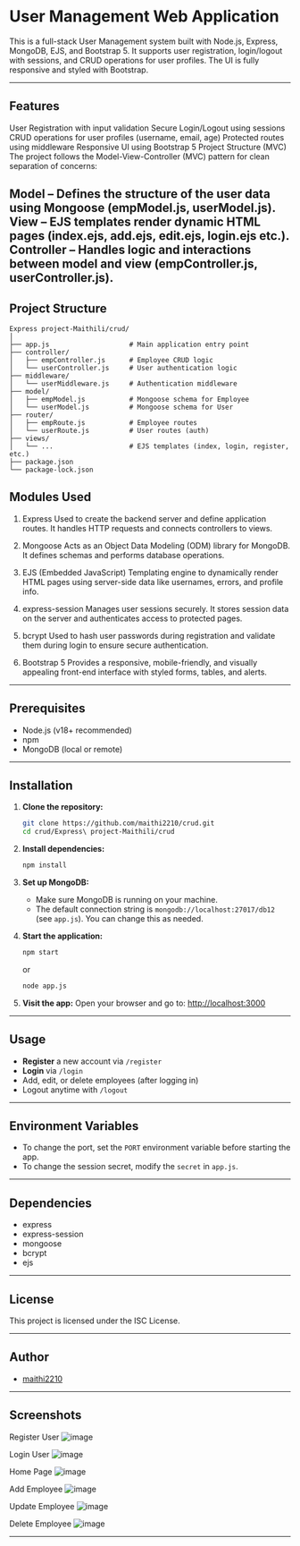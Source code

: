 # User Management Web Application
This is a full-stack User Management system built with Node.js, Express, MongoDB, EJS, and Bootstrap 5. It supports user registration, login/logout with sessions, and CRUD operations for user profiles. The UI is fully responsive and styled with Bootstrap.

---

## Features

User Registration with input validation
Secure Login/Logout using sessions
CRUD operations for user profiles (username, email, age)
Protected routes using middleware
Responsive UI using Bootstrap 5
Project Structure (MVC)
The project follows the Model-View-Controller (MVC) pattern for clean separation of concerns:

Model – Defines the structure of the user data using Mongoose (empModel.js, userModel.js).
View – EJS templates render dynamic HTML pages (index.ejs, add.ejs, edit.ejs, login.ejs etc.).
Controller – Handles logic and interactions between model and view (empController.js, userController.js).
---

## Project Structure

```
Express project-Maithili/crud/
│
├── app.js                    # Main application entry point
├── controller/
│   ├── empController.js      # Employee CRUD logic
│   └── userController.js     # User authentication logic
├── middleware/
│   └── userMiddleware.js     # Authentication middleware
├── model/
│   ├── empModel.js           # Mongoose schema for Employee
│   └── userModel.js          # Mongoose schema for User
├── router/
│   ├── empRoute.js           # Employee routes
│   └── userRoute.js          # User routes (auth)
├── views/
│   └── ...                   # EJS templates (index, login, register, etc.)
├── package.json
└── package-lock.json
```
## Modules Used

1. Express
Used to create the backend server and define application routes. It handles HTTP requests and connects controllers to views.

2. Mongoose
Acts as an Object Data Modeling (ODM) library for MongoDB. It defines schemas and performs database operations.

3. EJS (Embedded JavaScript)
Templating engine to dynamically render HTML pages using server-side data like usernames, errors, and profile info.

4. express-session
Manages user sessions securely. It stores session data on the server and authenticates access to protected pages.

5. bcrypt
Used to hash user passwords during registration and validate them during login to ensure secure authentication.

6. Bootstrap 5
Provides a responsive, mobile-friendly, and visually appealing front-end interface with styled forms, tables, and alerts.
---

## Prerequisites

- Node.js (v18+ recommended)
- npm
- MongoDB (local or remote)

---

## Installation

1. **Clone the repository:**
   ```bash
   git clone https://github.com/maithi2210/crud.git
   cd crud/Express\ project-Maithili/crud
   ```

2. **Install dependencies:**
   ```bash
   npm install
   ```

3. **Set up MongoDB:**
   - Make sure MongoDB is running on your machine.
   - The default connection string is `mongodb://localhost:27017/db12` (see `app.js`). You can change this as needed.

4. **Start the application:**
   ```bash
   npm start
   ```
   or
   ```bash
   node app.js
   ```

5. **Visit the app:**
   Open your browser and go to: [http://localhost:3000](http://localhost:3000)

---

## Usage

- **Register** a new account via `/register`
- **Login** via `/login`
- Add, edit, or delete employees (after logging in)
- Logout anytime with `/logout`

---

## Environment Variables

- To change the port, set the `PORT` environment variable before starting the app.
- To change the session secret, modify the `secret` in `app.js`.

---

## Dependencies

- express
- express-session
- mongoose
- bcrypt
- ejs

---

## License

This project is licensed under the ISC License.

---

## Author

- [maithi2210](https://github.com/maithi2210)

---

## Screenshots

Register User
![image](https://github.com/user-attachments/assets/88119c7e-d74a-43ae-87c7-67ba3867e58f)

Login User
![image](https://github.com/user-attachments/assets/6e50ff6f-3953-4e1c-bcab-87f6c4beb1af)

Home Page
![image](https://github.com/user-attachments/assets/28da0774-6ca7-42fe-a12d-316a40c5f589)

Add Employee
![image](https://github.com/user-attachments/assets/f46e686a-407b-44b4-9801-8160cfd1c285)

Update Employee
![image](https://github.com/user-attachments/assets/690d3e73-afeb-4f68-a536-4b937621ea87)

Delete Employee
![image](https://github.com/user-attachments/assets/2272e050-14d2-4fd0-b267-d4e0edaf05fd)

---



